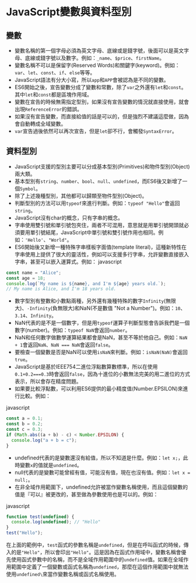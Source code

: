 JavaScript變數與資料型別
=================

變數
--

*   變數名稱的第一個字母必須為英文字母、底線或是錢字號，後面可以是英文字母、底線或錢字號以及數字。例如：`_name`、`$price`、`firstName`。
*   變數名稱不可以是保留字(Reserved Words)和關鍵字(keyword)。例如：`var`、`let`、`const`、`if`、`else`等等。
*   JavaScript語法有分大小寫，所以`app`和`APP`會被認為是不同的變數。
*   ES6開始之後，宣告變數分成了變數和常數，除了`var`之外還有`let`和`const`。其中`let`和`const`都是區塊作用域。
*   變數在宣告的時候無需指定型別，如果沒有宣告變數的情況就直接使用，就會出現`ReferenceError`的錯誤。
*   如果沒有宣告變數，而直接給值的話是可以的，但是強烈不建議這麼做，因為會自動轉成全域變數。
*   `var`宣告過後依然可以再次宣告，但是`let`卻不行，會觸發`SyntaxError`。

資料型別
----

*   JavaScript支援的型別主要可以分成基本型別(Primitives)和物件型別(Object)兩大類。
*   基本型別有`string`、`number`、`bool`、`null`、`undefined`，而ES6後又新增了一個`Symbol`。
*   除了上述幾種型別，其他都可以歸類至物件型別(Object)。
*   判斷型別的方法可以用`typeof`來進行判斷。例如：`typeof "Hello"`會返回`string`。
*   JavaScript沒有char的概念，只有字串的概念。
*   字串使用雙引號和單引號包夾住，兩者不可混用，意思就是用單引號開頭就必須要用單引號結尾，JavaScript中單引號和雙引號作用也相同。例如：`'Hello'`、`"World"`。
*   ES6開始後又新增一種特殊字串樣板字面值(template literal)，這種新特性在字串使用上提供了很大的靈活性，例如可以支援多行字串，允許變數直接嵌入字串，甚至可以嵌入運算式。例如：
javascript

```javascript
const name = "Alice";
const age = 18;
console.log(`My name is ${name}, and I'm ${age} years old.`);
// My name is Alice, and I'm 18 years old.
```

*   數字型別有整數和小數點兩種，另外還有幾種特殊的數字`Infinity`(無限大)、`-Infinity`(負無限大)和NaN(不是數值 "Not a Number")。例如：`10`、`3.14`、`Infinity`。
*   NaN代表的是不是一個數字，但是用`typeof`運算子判斷型態會告訴我們是一個數字(number)。例如：`typeof NaN`會返回`number`。
*   NaN和任何數字做數學運算結果都會是NaN，甚至不等於他自己。例如：`NaN + 1`會返回`NaN`、`NaN === NaN`會返回`false`。
*   要檢查一個變數是否是NaN可以使用`isNaN`來判斷。例如：`isNaN(NaN)`會返回`true`。
*   JavaScript是基於IEEE754二進位浮點數算數標準，所以在使用`0.1+0.2===0.3`時會返回`false`，因為十進位的小數無法完美的用二進位的方式表示，所以會存在精度問題。
*   如果要比較浮點數，可以利用ES6提供的最小精度值(Number.EPSILON)來進行比較。例如：

javascript

```javascript
const a = 0.1;
const b = 0.2;
const c = 0.3;
if (Math.abs((a + b) - c) < Number.EPSILON) {
  console.log("a + b = c");
}
```

*   undefined代表的是變數還沒有給值，所以不知道是什麼。例如：`let x;`，此時變數`x`的值就是`undefined`。
*   null代表的是變數可能曾經有值，可能沒有值，現在也沒有值。例如：`let x = null;`。
*   在非全域作用範圍下，undefined允許被當作變數名稱使用，而且這個變數的值是『可以』被更改的，甚至做為參數使用也是可以的。例如：

javascript

```javascript
function test(undefined) {
  console.log(undefined); // "Hello"
}
test("Hello");
```

在上面的範例中，`test`函式的參數名稱是`undefined`，但是在呼叫函式的時候，傳入的是`"Hello"`，所以會印出`"Hello"`。這是因為在函式作用域中，變數名稱會優先使用函式參數中的名稱，而不是全域作用範圍中的`undefined`值。如果在全域作用範圍中定義了一個變數或函式名稱為`undefined`，那麼在這個作用範圍中就無法使用`undefined\`來當作變數名稱或函式名稱使用。
